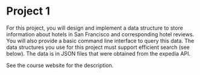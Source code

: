 # Project 1
For this project, you will design and implement a data structure to store information about hotels in San Francisco and 
corresponding hotel reviews. You will also provide a basic command line interface to query this data. The data structures you use for this project must support efficient search (see below). The data is in JSON files that were obtained from the expedia API. 

See the course website for the description.
